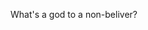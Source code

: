 What's a god to a non-beliver?

<!---
mlgdc71/mlgdc71 is a ✨ special ✨ repository because its `README.md` (this file) appears on your GitHub profile.
You can click the Preview link to take a look at your changes.
--->
